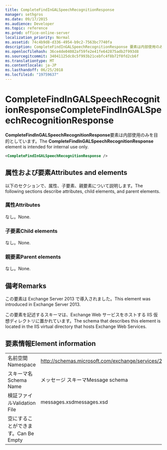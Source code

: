 ```yaml
---
title: CompleteFindInGALSpeechRecognitionResponse
manager: sethgros
ms.date: 09/17/2015
ms.audience: Developer
ms.topic: reference
ms.prod: office-online-server
localization_priority: Normal
ms.assetid: 74c4b9d8-d336-4954-b9c2-7563bc7740fa
description: CompleteFindInGALSpeechRecognitionResponse 要素は内部使用のみを目的としています。
ms.openlocfilehash: 36ce4de04082af59fe2e41fe642875adb2f993d8
ms.sourcegitcommit: 34041125dc8c5f993b21cebfc4f8b72f0fd2cb6f
ms.translationtype: MT
ms.contentlocale: ja-JP
ms.lasthandoff: 06/25/2018
ms.locfileid: "19759637"
---
```

# <a name="completefindingalspeechrecognitionresponse"></a><span data-ttu-id="abde6-103">CompleteFindInGALSpeechRecognitionResponse</span><span class="sxs-lookup"><span data-stu-id="abde6-103">CompleteFindInGALSpeechRecognitionResponse</span></span>

<span data-ttu-id="abde6-104">**CompleteFindInGALSpeechRecognitionResponse**要素は内部使用のみを目的としています。</span><span class="sxs-lookup"><span data-stu-id="abde6-104">The **CompleteFindInGALSpeechRecognitionResponse** element is intended for internal use only.</span></span> 
  
```XML
<CompleteFindInGALSpeechRecognitionResponse />
```

## <a name="attributes-and-elements"></a><span data-ttu-id="abde6-105">属性および要素</span><span class="sxs-lookup"><span data-stu-id="abde6-105">Attributes and elements</span></span>

<span data-ttu-id="abde6-106">以下のセクションで、属性、子要素、親要素について説明します。</span><span class="sxs-lookup"><span data-stu-id="abde6-106">The following sections describe attributes, child elements, and parent elements.</span></span>
  
### <a name="attributes"></a><span data-ttu-id="abde6-107">属性</span><span class="sxs-lookup"><span data-stu-id="abde6-107">Attributes</span></span>

<span data-ttu-id="abde6-108">なし。</span><span class="sxs-lookup"><span data-stu-id="abde6-108">None.</span></span>
  
### <a name="child-elements"></a><span data-ttu-id="abde6-109">子要素</span><span class="sxs-lookup"><span data-stu-id="abde6-109">Child elements</span></span>

<span data-ttu-id="abde6-110">なし。</span><span class="sxs-lookup"><span data-stu-id="abde6-110">None.</span></span>
  
### <a name="parent-elements"></a><span data-ttu-id="abde6-111">親要素</span><span class="sxs-lookup"><span data-stu-id="abde6-111">Parent elements</span></span>

<span data-ttu-id="abde6-112">なし。</span><span class="sxs-lookup"><span data-stu-id="abde6-112">None.</span></span>
  
## <a name="remarks"></a><span data-ttu-id="abde6-113">備考</span><span class="sxs-lookup"><span data-stu-id="abde6-113">Remarks</span></span>

<span data-ttu-id="abde6-114">この要素は Exchange Server 2013 で導入されました。</span><span class="sxs-lookup"><span data-stu-id="abde6-114">This element was introduced in Exchange Server 2013.</span></span>
  
<span data-ttu-id="abde6-115">この要素を記述するスキーマは、Exchange Web サービスをホストする IIS 仮想ディレクトリに置かれています。</span><span class="sxs-lookup"><span data-stu-id="abde6-115">The schema that describes this element is located in the IIS virtual directory that hosts Exchange Web Services.</span></span>
  
## <a name="element-information"></a><span data-ttu-id="abde6-116">要素情報</span><span class="sxs-lookup"><span data-stu-id="abde6-116">Element information</span></span>

|||
|:-----|:-----|
|<span data-ttu-id="abde6-117">名前空間</span><span class="sxs-lookup"><span data-stu-id="abde6-117">Namespace</span></span>  <br/> |http://schemas.microsoft.com/exchange/services/2006/messages  <br/> |
|<span data-ttu-id="abde6-118">スキーマ名</span><span class="sxs-lookup"><span data-stu-id="abde6-118">Schema Name</span></span>  <br/> |<span data-ttu-id="abde6-119">メッセージ スキーマ</span><span class="sxs-lookup"><span data-stu-id="abde6-119">Message schema</span></span>  <br/> |
|<span data-ttu-id="abde6-120">検証ファイル</span><span class="sxs-lookup"><span data-stu-id="abde6-120">Validation File</span></span>  <br/> |<span data-ttu-id="abde6-121">messages.xsd</span><span class="sxs-lookup"><span data-stu-id="abde6-121">messages.xsd</span></span>  <br/> |
|<span data-ttu-id="abde6-122">空にすることができます。</span><span class="sxs-lookup"><span data-stu-id="abde6-122">Can Be Empty</span></span>  <br/> ||
   

